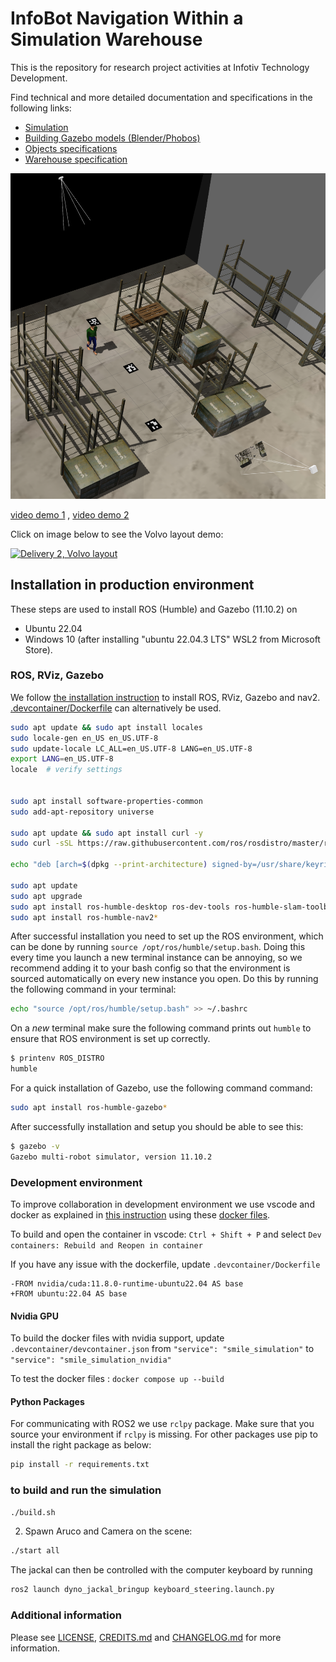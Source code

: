 # InfoBot Navigation Within a Simulation Warehouse

This is the repository for research project activities at Infotiv Technology Development.

Find technical and more detailed documentation and specifications in the following links:

- [Simulation](simulation/README.md)
- [Building Gazebo models (Blender/Phobos)](simulation/raw_models/README.md)
- [Objects specifications](simulation/raw_models/objects/README.md)
- [Warehouse specification](simulation/raw_models/warehouse/README.md)

![Warehouse in Gazebo and ROS](resources/warehouse.png)

[video demo 1](resources/demo1.mp4)
,
[video demo 2](resources/demo2.mp4)


Click on image below to see the Volvo layout demo:

[![Delivery 2, Volvo layout](https://img.youtube.com/vi/f8ULCZFEM5Q/0.jpg)](https://www.youtube.com/watch?v=f8ULCZFEM5Q)

## Installation in production environment

These steps are used to install ROS (Humble) and Gazebo (11.10.2) on
  - Ubuntu 22.04
  - Windows 10 (after installing "ubuntu 22.04.3 LTS" WSL2 from Microsoft Store).

### ROS, RViz, Gazebo

We follow [the installation instruction](https://docs.ros.org/en/humble/Installation/Ubuntu-Install-Debians.html) to install ROS, RViz, Gazebo and nav2. [.devcontainer/Dockerfile](.devcontainer/Dockerfile) can alternatively be used.

```bash
sudo apt update && sudo apt install locales
sudo locale-gen en_US en_US.UTF-8
sudo update-locale LC_ALL=en_US.UTF-8 LANG=en_US.UTF-8
export LANG=en_US.UTF-8
locale  # verify settings


sudo apt install software-properties-common
sudo add-apt-repository universe

sudo apt update && sudo apt install curl -y
sudo curl -sSL https://raw.githubusercontent.com/ros/rosdistro/master/ros.key -o /usr/share/keyrings/ros-archive-keyring.gpg

echo "deb [arch=$(dpkg --print-architecture) signed-by=/usr/share/keyrings/ros-archive-keyring.gpg] http://packages.ros.org/ros2/ubuntu $(. /etc/os-release && echo $UBUNTU_CODENAME) main" | sudo tee /etc/apt/sources.list.d/ros2.list > /dev/null

sudo apt update
sudo apt upgrade
sudo apt install ros-humble-desktop ros-dev-tools ros-humble-slam-toolbox ros-humble-twist-mux
sudo apt install ros-humble-nav2*
```

After successful installation you need to set up the ROS environment, which can be done by running `source /opt/ros/humble/setup.bash`. Doing this every time you launch a new terminal instance can be annoying, so we recommend adding it to your bash config so that the environment is sourced automatically on every new instance you open. Do this by running the following command in your terminal:

```bash
echo "source /opt/ros/humble/setup.bash" >> ~/.bashrc
```

On a *new* terminal make sure the following command prints out `humble` to ensure that ROS environment is set up correctly.

```bash
$ printenv ROS_DISTRO
humble
```

For a quick installation of Gazebo, use the following command command:

```bash
sudo apt install ros-humble-gazebo*
```

After successfully installation and setup you should be able to see this:

```bash
$ gazebo -v
Gazebo multi-robot simulator, version 11.10.2
```

### Development environment
To improve collaboration in development environment we use vscode and docker as explained in [this instruction](https://www.allisonthackston.com/articles/docker-development.html) using these [docker files](https://github.com/athackst/dockerfiles).

To build and open the container in vscode: `Ctrl + Shift + P` and select `Dev containers: Rebuild and Reopen in container`

If you have any issue with the dockerfile, update `.devcontainer/Dockerfile`
```
-FROM nvidia/cuda:11.8.0-runtime-ubuntu22.04 AS base
+FROM ubuntu:22.04 AS base
```

#### Nvidia GPU

To build the docker files with nvidia support, update `.devcontainer/devcontainer.json`  from `"service": "smile_simulation"` to `"service": "smile_simulation_nvidia"`

To test the docker files : `docker compose up --build`

#### Python Packages 
For communicating with ROS2 we use `rclpy` package. Make sure that you source your environment if `rclpy` is missing. For other packages use pip to install the right package as below:

```bash
pip install -r requirements.txt
```
### to build and run the simulation

```bash
./build.sh
```

2. Spawn Aruco and Camera on the scene:

```bash
./start all
```

The jackal can then be controlled with the computer keyboard by running
```bash
ros2 launch dyno_jackal_bringup keyboard_steering.launch.py
```


### Additional information

Please see [LICENSE](LINCESE),  [CREDITS.md](CREDITS.md) and [CHANGELOG.md](CHANGELOG.md) for more information.